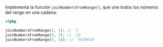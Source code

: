 
Implementa la función `joinNumbersFromRange()`, que une todos los números del rango en una cadena:

```php
<?php

joinNumbersFromRange(1, 1); // '1'
joinNumbersFromRange(2, 3); // '23'
joinNumbersFromRange(5, 10); // '5678910'
```
